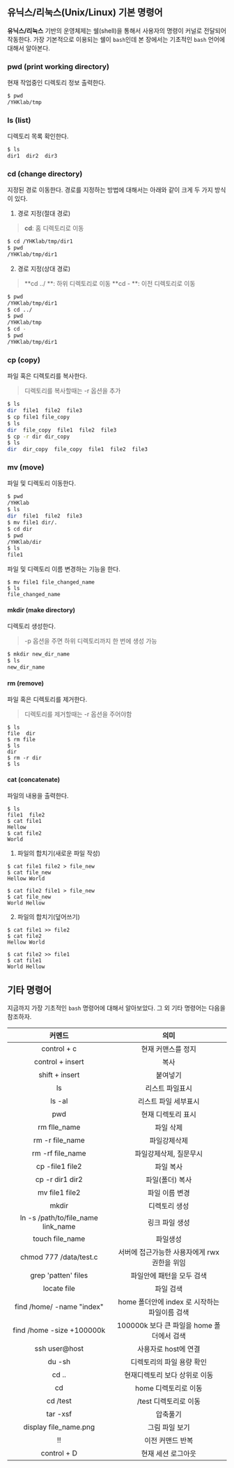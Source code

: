 ## 유닉스/리눅스(Unix/Linux) 기본 명령어

**유닉스/리눅스** 기반의 운영체제는 쉘(shell)을 통해서 사용자의 명령이 커널로 전달되어 작동한다. 가장 기본적으로 이용되는 쉘이 `bash`인데 본 장에서는 기초적인 `bash` 언어에 대해서 알아본다.

### pwd (print working directory)

현재 작업중인 디렉토리 정보 출력한다.

```bash
$ pwd
/YHKlab/tmp
```


### ls (list)

디렉토리 목록 확인한다.

```bash
$ ls
dir1  dir2  dir3
```


### cd (change directory)

지정된 경로 이동한다. 경로를 지정하는 방법에 대해서는 아래와 같이 크게 두 가지 방식이 있다.

1. 경로 지정(절대 경로)
> **cd**: 홈 디렉토리로 이동

```bash
$ cd /YHKlab/tmp/dir1
$ pwd
/YHKlab/tmp/dir1
```

2. 경로 지정(상대 경로)
> **cd ../ **: 하위 디렉토리로 이동
> **cd - **: 이전 디렉토리로 이동

```bash
$ pwd
/YHKlab/tmp/dir1
$ cd ../
$ pwd
/YHKlab/tmp
$ cd -
$ pwd
/YHKlab/tmp/dir1
```


### cp (copy)

파일 혹은 디렉토리를 복사한다.
> 디렉토리를 복사할때는 -r 옵션을 추가

```bash
$ ls
dir  file1  file2  file3
$ cp file1 file_copy
$ ls
dir  file_copy  file1  file2  file3 
$ cp -r dir dir_copy
$ ls
dir  dir_copy  file_copy  file1  file2  file3 
```


### mv (move)

파일 및 디렉토리 이동한다.

```bash
$ pwd
/YHKlab
$ ls
dir  file1  file2  file3 
$ mv file1 dir/.
$ cd dir
$ pwd
/YHKlab/dir
$ ls
file1
```
파일 및 디렉토리 이름 변경하는 기능을 한다.
```
$ mv file1 file_changed_name
$ ls
file_changed_name
```


#### mkdir (make directory)

디렉토리 생성한다.
> -p 옵션을 주면 하위 디렉토리까지 한 번에 생성 가능

```bash
$ mkdir new_dir_name
$ ls
new_dir_name
```

#### rm (remove)

파일 혹은 디렉토리를 제거한다.
> 디렉토리를 제거할때는 -r 옵션을 주어야함

```
$ ls
file  dir
$ rm file
$ ls
dir
$ rm -r dir
$ ls

```

#### cat (concatenate)

파일의 내용을 출력한다.
```
$ ls
file1  file2
$ cat file1
Hellow
$ cat file2
World
```

1. 파일의 합치기(새로운 파일 작성)
```
$ cat file1 file2 > file_new
$ cat file_new
Hellow World
```
```
$ cat file2 file1 > file_new
$ cat file_new
World Hellow
```

2.  파일의 합치기(덮어쓰기)
```
$ cat file1 >> file2 
$ cat file2
Hellow World
```
```
$ cat file2 >> file1
$ cat file1
World Hellow
```

## 기타 명령어

지금까지 가장 기초적인 `bash` 명령어에 대해서 알아보았다. 그 외 기타 명령어는 다음을 참조하자.

| 커멘드 | 의미 | 
|:---:|:---:|
| control + c | 현재 커맨스를 정지 |
| control + insert | 복사 |
| shift + insert | 붙여넣기 | 
|  ls  | 리스트 파일표시 |
| ls -al | 리스트 파일 세부표시 |
| pwd | 현재 디렉토리 표시 |
| rm flle_name | 파일 삭제 |
| rm -r file_name | 파일강제삭제 |
| rm -rf file_name | 파일강제삭제, 질문무시 |
| cp -file1 file2 | 파일 복사 |
| cp -r dir1 dir2 | 파일(폴더) 복사 |
| mv file1 file2 | 파일 이름 변경 |
| mkdir | 디렉토리 생성 | 
| ln -s /path/to/file_name link_name | 링크 파일 생성 |
| touch file_name | 파일생성 |
| chmod 777 /data/test.c | 서버에 접근가능한 사용자에게 rwx 권한을 위임 |
| grep 'patten' files  |  파일안에 패턴을 모두 검색 |
| locate file | 파일 검색 |
| find /home/ -name "index" | home 폴더안에 index 로 시작하는 파일이름 검색 |
| find /home -size +100000k | 100000k 보다 큰 파일을 home 폴더에서 검색 | 
| ssh user@host | 사용자로 host에 연결 | 
| du -sh | 디렉토리의 파일 용량 확인 | 
| cd .. | 현재디렉토리 보다 상위로 이동 |
| cd | home 디렉토리로 이동 |
| cd /test | /test 디렉토리로 이동 | 
| tar -xsf | 압축풀기 | 
| display file_name.png | 그림 파일 보기 | 
| !! | 이전 커맨드 반복 | 
| control + D | 현재 세션 로그아웃 | 

